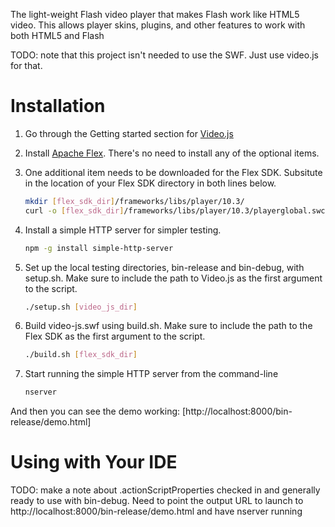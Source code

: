 The light-weight Flash video player that makes Flash work like HTML5 video. This allows player skins, plugins, and other features to work with both HTML5 and Flash

TODO: note that this project isn't needed to use the SWF.  Just use video.js for that.

Installation
============

1. Go through the Getting started section for  [Video.js](https://github.com/videojs/video.js/blob/master/CONTRIBUTING.md) 

2. Install [Apache Flex](http://flex.apache.org/installer.html).  There's no need to install any of the optional items.

3. One additional item needs to be downloaded for the Flex SDK.  Subsitute in the location of your Flex SDK directory in both lines below.

    ```bash
    mkdir [flex_sdk_dir]/frameworks/libs/player/10.3/
    curl -o [flex_sdk_dir]/frameworks/libs/player/10.3/playerglobal.swc http://fpdownload.macromedia.com/get/flashplayer/updaters/10/playerglobal10_3.swc
    ```
    
4. Install a simple HTTP server for simpler testing.

    ```bash
    npm -g install simple-http-server
    ```
    
5. Set up the local testing directories, bin-release and bin-debug, with setup.sh.  Make sure to include the path to Video.js as the first argument to the script.

    ```bash
    ./setup.sh [video_js_dir]
    ```
    
6. Build video-js.swf using build.sh.  Make sure to include the path to the Flex SDK as the first argument to the script.

    ```bash
    ./build.sh [flex_sdk_dir]
    ```
    
7. Start running the simple HTTP server from the command-line

    ```bash
    nserver
    ```
    
And then you can see the demo working: [http://localhost:8000/bin-release/demo.html]

Using with Your IDE
============

TODO: make a note about .actionScriptProperties checked in and generally ready to use with bin-debug.  Need to point the output URL to launch to http://localhost:8000/bin-release/demo.html and have nserver running
